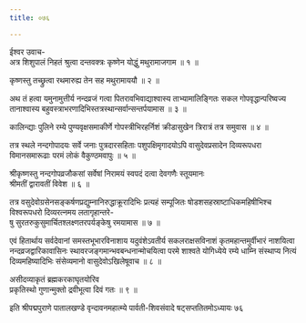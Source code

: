 ```yaml
---
title: ०७६

---
```

ईश्वर उवाच-  
अत्र शिशुपालं निहतं श्रुत्वा दन्तवक्त्रः कृष्णेन योद्धुं मथुरामाजगाम ॥ १ ॥


कृष्णस्तु तच्छ्रुत्वा रथमारुह्य तेन सह मथुरामाययौ ॥ २ ॥


अथ तं हत्वा यमुनामुत्तीर्य नन्दव्रजं गत्वा पितरावभिवाद्याश्वास्य ताभ्यामालिङ्गितः सकल गोपवृद्धान्परिष्वज्य तानाश्वास्य बहुवस्त्राभरणादिभिस्तत्रस्थान्सर्वान्सन्तर्पयामास ॥ ३ ॥


कालिन्द्याः पुलिने रम्ये पुण्यवृक्षसमाकीर्णे गोपस्त्रीभिरहर्निशं क्रीडासुखेन त्रिरात्रं तत्र समुवास ॥ ४ ॥


तत्र स्थले नन्दगोपादयः सर्वे जनाः पुत्रदारसहिताः पशुपक्षिमृगादयोऽपि वासुदेवप्रसादेन दिव्यरूपधरा विमानसमारूढाः परमं लोकं वैकुण्ठमवापुः ॥ ५ ॥


श्रीकृष्णस्तु नन्दगोपव्रजौकसां सर्वेषां निरामयं स्वपदं दत्वा देवगणैः स्तूयमानः  
श्रीमतीं द्वारावतीं विवेश ॥ ६ ॥


तत्र वसुदेवोग्रसेनसङ्कर्षणप्रद्युम्नानिरुद्धाक्रूरादिभिः प्रत्यहं सम्पूजितः षोडशसहस्राष्टाधिकमहिषीभिश्च विश्वरूपधरो दिव्यरत्नमय लतागृहान्तरे-  
षु सुरतरुकुसुमार्चितश्लक्ष्णतरपर्यङ्केषु रमयामास ॥ ७ ॥


एवं हितार्थाय सर्वदेवानां समस्तभूभारविनाशाय यदुवंशेऽवतीर्य सकलराक्षसविनाशं कृतमहान्तमुर्वीभारं नाशयित्वा नन्दव्रजद्वारिकावासिनः स्थावरजङ्गमान्भवबन्धनान्मोचयित्वा परमे शाश्वते योगिध्येये रम्ये धाम्नि संस्थाप्य नित्यं दिव्यमहिष्यादिभिः संसेव्यमानो वासुदेवोऽखिलेषूवाच ॥ ८ ॥


असीदव्याकृतं ब्रह्मकरकाघृतयोरिव  
प्रकृतिस्थो गुणान्मुक्तो द्रवीभूत्वा दिवं गतः ॥ ९ ॥


इति श्रीपद्मपुराणे पातालखण्डे वृन्दावनमहात्म्ये पार्वती-शिवसंवादे षट्सप्ततितमोऽध्यायः ७६